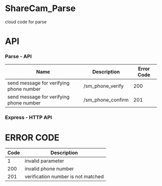 # ShareCam_Parse

cloud code for parse


# API 

### Parse - API

| Name | Description| Error Code |
| ------------- | ----------- | ----------- |
| send message for verifying phone number | /sm_phone_verify| 200 |
| send message for verifying phone number | /sm_phone_confirm| 201 |

### Express - HTTP API







# ERROR CODE

| Code | Description| 
| ------------- | ----------- |
| 1 |  invalid parameter   |
| 200 | invalid phone number |
| 201 | verification number is not matched |




  
